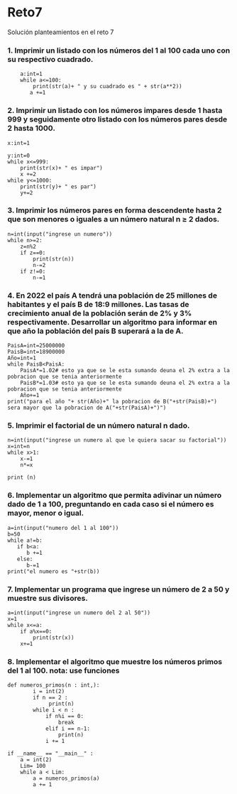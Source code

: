 # Reto7
Solución planteamientos en el reto 7

### 1. Imprimir un listado con los números del 1 al 100 cada uno con su respectivo cuadrado.
```
    a:int=1
    while a<=100:
        print(str(a)+ " y su cuadrado es " + str(a**2))
       a +=1
```

### 2. Imprimir un listado con los números impares desde 1 hasta 999 y seguidamente otro listado con los números pares desde 2 hasta 1000.
```
x:int=1

y:int=0
while x<=999:
    print(str(x)+ " es impar")
    x +=2
while y<=1000:
    print(str(y)+ " es par")
    y+=2
```

### 3. Imprimir los números pares en forma descendente hasta 2 que son menores o iguales a un número natural n ≥ 2 dados.
```
n=int(input("ingrese un numero"))
while n>=2: 
    z=n%2
    if z==0:
        print(str(n))
        n-=2
    if z!=0:
        n-=1
```

### 4. En 2022 el país A tendrá una población de 25 millones de habitantes y el país B de 18:9 millones. Las tasas de crecimiento anual de la población serán de 2% y 3% respectivamente. Desarrollar un algoritmo para informar en que año la población del país B superará a la de A.
```
PaisA=int=25000000
PaisB=int=18900000
Año=int=1
while PaisB<PaisA:
    PaisA*=1.02# esto ya que se le esta sumando deuna el 2% extra a la pobracion que se tenia anteriormente
    PaisB*=1.03# esto ya que se le esta sumando deuna el 2% extra a la pobracion que se tenia anteriormente
    Año+=1
print("para el año "+ str(Año)+" la pobracion de B("+str(PaisB)+") sera mayor que la pobracion de A("+str(PaisA)+")")
```

### 5. Imprimir el factorial de un número natural n dado.
```
n=int(input("ingrese un numero al que le quiera sacar su factorial"))
x=int=n
while x>1:
    x-=1
    n*=x

print (n)
```

### 6. Implementar un algoritmo que permita adivinar un número dado de 1 a 100, preguntando en cada caso si el número es mayor, menor o igual.
```
a=int(input("numero del 1 al 100"))
b=50
while a!=b:
   if b<a:
      b +=1
   else:
      b-=1
print("el numero es "+str(b))
```

### 7. Implementar un programa que ingrese un número de 2 a 50 y muestre sus divisores.
```
a=int(input("ingrese un numero del 2 al 50"))
x=1
while x<=a:
    if a%x==0:
        print(str(x))
    x+=1
```

### 8. Implementar el algoritmo que muestre los números primos del 1 al 100. nota: use funciones
```
def numeros_primos(n : int,):
        i = int(2) 
        if n == 2 : 
             print(n)
        while i < n :
            if n%i == 0: 
                break 
            elif i == n-1: 
                print(n) 
            i += 1 

if __name__ == "__main__" :
    a = int(2) 
    Lim= 100 
    while a < Lim: 
        a = numeros_primos(a) 
        a += 1 
```
